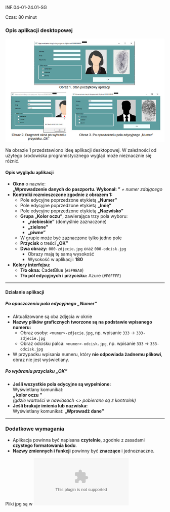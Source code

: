 INF.04-01-24.01-SG

Czas: 80 minut

### Opis aplikacji desktopowej

<img src="paszport.jpg">

Na obrazie 1 przedstawiono ideę aplikacji desktopowej. W zależności od użytego środowiska programistycznego wygląd może nieznacznie się różnić.

#### Opis wyglądu aplikacji

- **Okno** o nazwie:  
  **„Wprowadzenie danych do paszportu. Wykonał: ”** *+ numer zdającego*  
- **Kontrolki rozmieszczone zgodnie z obrazem 1:**
  - Pole edycyjne poprzedzone etykietą **„Numer”**
  - Pole edycyjne poprzedzone etykietą **„Imię”**
  - Pole edycyjne poprzedzone etykietą **„Nazwisko”**
  - **Grupa „Kolor oczu”**, zawierająca trzy pola wyboru:
    - **„niebieskie”** (domyślnie zaznaczone)
    - **„zielone”**
    - **„piwne”**
  - W grupie może być zaznaczone tylko jedno pole  
  - **Przycisk** o treści **„OK”**
  - **Dwa obrazy:** `000-zdjecie.jpg` oraz `000-odcisk.jpg`  
    - Obrazy mają tę samą wysokość
    - Wysokość w aplikacji: **180**
- **Kolory interfejsu:**
  - **Tło okna:** CadetBlue (`#5F9EA0`)
  - **Tło pól edycyjnych i przycisku:** Azure (`#F0FFFF`)

---

#### Działanie aplikacji

##### Po opuszczeniu pola edycyjnego **„Numer”**
- Aktualizowane są oba zdjęcia w oknie  
- **Nazwy plików graficznych tworzone są na podstawie wpisanego numeru:**
  - Obraz osoby: `<numer>-zdjecie.jpg`, np. wpisanie `333` → `333-zdjecie.jpg`
  - Obraz odcisku palca: `<numer>-odcisk.jpg`, np. wpisanie `333` → `333-odcisk.jpg`
- W przypadku wpisania numeru, który **nie odpowiada żadnemu plikowi**, obraz nie jest wyświetlany.

##### Po wybraniu przycisku **„OK”**
- **Jeśli wszystkie pola edycyjne są wypełnione:**  
  Wyświetlany komunikat:  
  **„<imie> <nazwisko> kolor oczu <kolor>”**  
  *(gdzie wartości w nawiasach <> pobierane są z kontrolek)*
- **Jeśli brakuje imienia lub nazwiska:**  
  Wyświetlany komunikat: **„Wprowadź dane”**

---

### Dodatkowe wymagania
- Aplikacja powinna być napisana **czytelnie**, zgodnie z zasadami **czystego formatowania kodu**.
- **Nazwy zmiennych i funkcji** powinny być **znaczące** i jednoznaczne.

Pliki jpg są w ![paszporty.zip](paszporty.zip)
